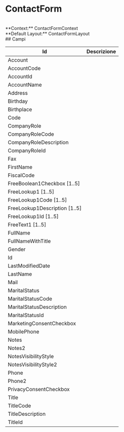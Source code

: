 # ContactForm

<br/>
**Context:** ContactFormContext
<br/>
**Default Layout:** ContactFormLayout



<br/>
## Campi

| Id | Descrizione | 
| --- | --- | 
| Account |  | 
| AccountCode |  | 
| AccountId |  | 
| AccountName |  | 
| Address |  | 
| Birthday |  | 
| Birthplace |  | 
| Code |  | 
| CompanyRole |  | 
| CompanyRoleCode |  | 
| CompanyRoleDescription |  | 
| CompanyRoleId |  | 
| Fax |  | 
| FirstName |  | 
| FiscalCode |  | 
| FreeBoolean1Checkbox [1..5] |  | 
| FreeLookup1 [1..5] |  | 
| FreeLookup1Code [1..5] |  | 
| FreeLookup1Description [1..5] |  | 
| FreeLookup1Id [1..5] |  | 
| FreeText1 [1..5] |  | 
| FullName |  | 
| FullNameWithTitle |  | 
| Gender |  | 
| Id |  | 
| LastModifiedDate |  | 
| LastName |  | 
| Mail |  | 
| MaritalStatus |  | 
| MaritalStatusCode |  | 
| MaritalStatusDescription |  | 
| MaritalStatusId |  | 
| MarketingConsentCheckbox |  | 
| MobilePhone |  | 
| Notes |  | 
| Notes2 |  | 
| NotesVisibilityStyle |  | 
| NotesVisibilityStyle2 |  | 
| Phone |  | 
| Phone2 |  | 
| PrivacyConsentCheckbox |  | 
| Title |  | 
| TitleCode |  | 
| TitleDescription |  | 
| TitleId |  |
